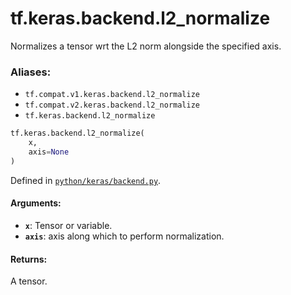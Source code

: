 <div itemscope itemtype="http://developers.google.com/ReferenceObject">
<meta itemprop="name" content="tf.keras.backend.l2_normalize" />
<meta itemprop="path" content="Stable" />
</div>

# tf.keras.backend.l2_normalize

Normalizes a tensor wrt the L2 norm alongside the specified axis.

### Aliases:

* `tf.compat.v1.keras.backend.l2_normalize`
* `tf.compat.v2.keras.backend.l2_normalize`
* `tf.keras.backend.l2_normalize`

``` python
tf.keras.backend.l2_normalize(
    x,
    axis=None
)
```



Defined in [`python/keras/backend.py`](/code/stable/tensorflow/python/keras/backend.py).

<!-- Placeholder for "Used in" -->


#### Arguments:


* <b>`x`</b>: Tensor or variable.
* <b>`axis`</b>: axis along which to perform normalization.


#### Returns:

A tensor.
